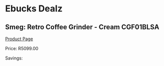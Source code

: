 
# Ebucks Dealz
## Smeg: Retro Coffee Grinder - Cream CGF01BLSA
[Product Page](https://www.ebucks.com/web/shop/productSelected.do?prodId=1231269759&catId=704984897)

Price: R5099.00

Savings: 


	